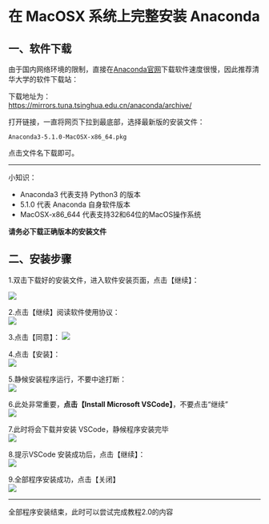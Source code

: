 # 在 MacOSX 系统上完整安装 Anaconda

## 一、软件下载

由于国内网络环境的限制，直接在[Anaconda官网](https://www.anaconda.com/download/)下载软件速度很慢，因此推荐清华大学的软件下载站：

下载地址为：  
[https://mirrors.tuna.tsinghua.edu.cn/anaconda/archive/      
](https://mirrors.tuna.tsinghua.edu.cn/anaconda/archive/)

打开链接，一直将网页下拉到最底部，选择最新版的安装文件：

```
Anaconda3-5.1.0-MacOSX-x86_64.pkg
```

点击文件名下载即可。

---

小知识：

* Anaconda3 代表支持 Python3 的版本
* 5.1.0 代表 Anaconda 自身软件版本
* MacOSX-x86\_644 代表支持32和64位的MacOS操作系统

**请务必下载正确版本的安装文件**

## 二、安装步骤

1.双击下载好的安装文件，进入软件安装页面，点击【继续】：

![](http://o6nu63qnj.bkt.clouddn.com/pymacp1.png)

2.点击【继续】阅读软件使用协议：  
![](http://o6nu63qnj.bkt.clouddn.com/pymacp2.png)

3.点击【同意】： 
![](http://o6nu63qnj.bkt.clouddn.com/pymacp3.png)

4.点击【安装】：  
![](http://o6nu63qnj.bkt.clouddn.com/pymacp4.png)

5.静候安装程序运行，不要中途打断：  
![](http://o6nu63qnj.bkt.clouddn.com/pymacp5.png)

6.此处非常重要，**点击【Install Microsoft VSCode】**，不要点击“继续”  
![](http://o6nu63qnj.bkt.clouddn.com/pymacp6.png)

7.此时将会下载并安装 VSCode，静候程序安装完毕  
![](http://o6nu63qnj.bkt.clouddn.com/pymacp7.png)

8.提示VSCode 安装成功后，点击【继续】：  
![](http://o6nu63qnj.bkt.clouddn.com/pymacp8.png)

9.全部程序安装成功，点击【关闭】  
![](http://o6nu63qnj.bkt.clouddn.com/pymacp9.png)

---

全部程序安装结束，此时可以尝试完成教程2.0的内容

